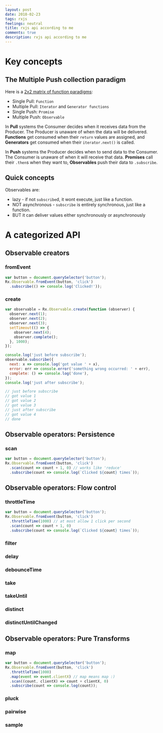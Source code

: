 ```yaml
---
layout: post
date: 2018-02-23
tags: rxjs
feelings: neutral
title: rxjs api according to me
comments: true
description: rxjs api according to me
---
```


# Key concepts

## The Multiple Push collection paradigm

Here is a [2x2 matrix of function paradigms](http://reactivex.io/rxjs/manual/overview.html#pull-versus-push):

- Single Pull: `Function`
- Multiple Pull: `Iterator` and `Generator functions`
- Single Push: `Promise`
- Multiple Push: `Observable`

In **Pull** systems the Consumer decides when it receives data from the Producer. The Producer is unaware of when the data will be delivered. **Functions** get consumed when their `return` values are assigned, and **Generators** get consumed when their `iterator.next()` is called.

In **Push** systems the Producer decides when to send data to the Consumer. The Consumer is unaware of when it will receive that data. **Promises** call their `.then`s when they want to, **Observables** push their data to `.subscribe`.

## Quick concepts

Observables are:

- lazy - if not `subscribe`d, it wont execute, just like a function.
- NOT asynchronous - `subscribe` is entirely synchronous, just like a function. 
- BUT it can deliver values either synchronously or asynchronously


# A categorized API

## Observable creators

### fromEvent

```js
var button = document.querySelector('button');
Rx.Observable.fromEvent(button, 'click')
  .subscribe(() => console.log('Clicked!'));
```

### create

```js
var observable = Rx.Observable.create(function (observer) {
  observer.next(1);
  observer.next(2);
  observer.next(3);
  setTimeout(() => {
    observer.next(4);
    observer.complete();
  }, 1000);
});

console.log('just before subscribe');
observable.subscribe({
  next: x => console.log('got value ' + x),
  error: err => console.error('something wrong occurred: ' + err),
  complete: () => console.log('done'),
});
console.log('just after subscribe');

// just before subscribe
// got value 1
// got value 2
// got value 3
// just after subscribe
// got value 4
// done
```

## Observable operators: Persistence

### scan

```js
var button = document.querySelector('button');
Rx.Observable.fromEvent(button, 'click')
  .scan(count => count + 1, 0) // works like 'reduce'
  .subscribe(count => console.log(`Clicked ${count} times`));
```

## Observable operators: Flow control

### throttleTime

```js
var button = document.querySelector('button');
Rx.Observable.fromEvent(button, 'click')
  .throttleTime(1000) // at most allow 1 click per second
  .scan(count => count + 1, 0)
  .subscribe(count => console.log(`Clicked ${count} times`));
```

### filter
### delay
### debounceTime
### take
### takeUntil
### distinct
### distinctUntilChanged

## Observable operators: Pure Transforms

### map

```js
var button = document.querySelector('button');
Rx.Observable.fromEvent(button, 'click')
  .throttleTime(1000)
  .map(event => event.clientX) // map means map :)
  .scan((count, clientX) => count + clientX, 0)
  .subscribe(count => console.log(count));
```

### pluck
### pairwise
### sample



